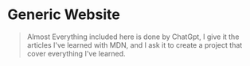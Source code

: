 # Generic Website

> Almost Everything included here is done by ChatGpt,
> I give it the articles I've learned with MDN, and I ask it to create a project that cover everything I've learned.
